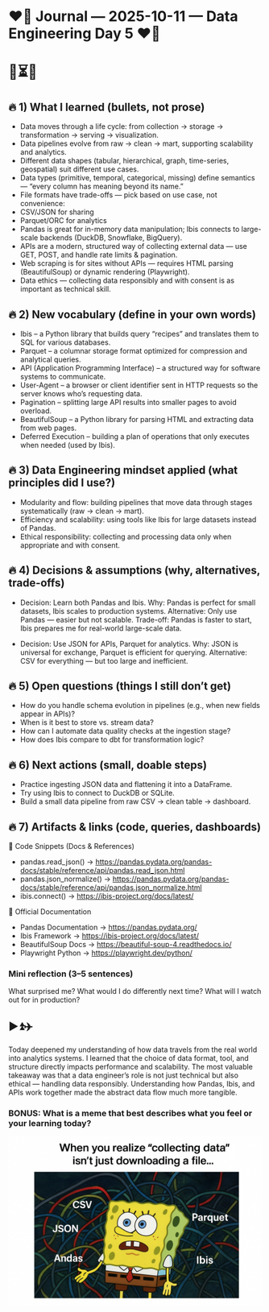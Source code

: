# ❤️‍🔥 Journal — 2025-10-11 — Data Engineering Day 5 ❤️‍🔥
# 🌻⏳🌠

## 🔥 1) What I learned (bullets, not prose)

- Data moves through a life cycle: from collection → storage → transformation → serving → visualization.
- Data pipelines evolve from raw → clean → mart, supporting scalability and analytics.
- Different data shapes (tabular, hierarchical, graph, time-series, geospatial) suit different use cases.
- Data types (primitive, temporal, categorical, missing) define semantics — “every column has meaning beyond its name.”
- File formats have trade-offs — pick based on use case, not convenience:
- CSV/JSON for sharing
- Parquet/ORC for analytics
- Pandas is great for in-memory data manipulation; Ibis connects to large-scale backends (DuckDB, Snowflake, BigQuery).
- APIs are a modern, structured way of collecting external data — use GET, POST, and handle rate limits & pagination.
- Web scraping is for sites without APIs — requires HTML parsing (BeautifulSoup) or dynamic rendering (Playwright).
- Data ethics — collecting data responsibly and with consent is as important as technical skill.

## 🔥 2) New vocabulary (define in your own words)

- Ibis – a Python library that builds query “recipes” and translates them to SQL for various databases.
- Parquet – a columnar storage format optimized for compression and analytical queries.
- API (Application Programming Interface) – a structured way for software systems to communicate.
- User-Agent – a browser or client identifier sent in HTTP requests so the server knows who’s requesting data.
- Pagination – splitting large API results into smaller pages to avoid overload.
- BeautifulSoup – a Python library for parsing HTML and extracting data from web pages.
- Deferred Execution – building a plan of operations that only executes when needed (used by Ibis).

## 🔥 3) Data Engineering mindset applied (what principles did I use?)

- Modularity and flow: building pipelines that move data through stages systematically (raw → clean → mart).
- Efficiency and scalability: using tools like Ibis for large datasets instead of Pandas.
- Ethical responsibility: collecting and processing data only when appropriate and with consent.

## 🔥 4) Decisions & assumptions (why, alternatives, trade-offs)

- Decision: Learn both Pandas and Ibis.
    Why: Pandas is perfect for small datasets, Ibis scales to production systems.
    Alternative: Only use Pandas — easier but not scalable.
    Trade-off: Pandas is faster to start, Ibis prepares me for real-world large-scale data.

- Decision: Use JSON for APIs, Parquet for analytics.
    Why: JSON is universal for exchange, Parquet is efficient for querying.
    Alternative: CSV for everything — but too large and inefficient.

## 🔥 5) Open questions (things I still don’t get)

- How do you handle schema evolution in pipelines (e.g., when new fields appear in APIs)?
- When is it best to store vs. stream data?
- How can I automate data quality checks at the ingestion stage?
- How does Ibis compare to dbt for transformation logic?

## 🔥 6) Next actions (small, doable steps)

- Practice ingesting JSON data and flattening it into a DataFrame.
- Try using Ibis to connect to DuckDB or SQLite.
- Build a small data pipeline from raw CSV → clean table → dashboard.

## 🔥 7) Artifacts & links (code, queries, dashboards)

📁 Code Snippets (Docs & References)
- pandas.read_json() → https://pandas.pydata.org/pandas-docs/stable/reference/api/pandas.read_json.html
- pandas.json_normalize() → https://pandas.pydata.org/pandas-docs/stable/reference/api/pandas.json_normalize.html
- ibis.connect() → https://ibis-project.org/docs/latest/

🔗 Official Documentation

- Pandas Documentation → https://pandas.pydata.org/
- Ibis Framework → https://ibis-project.org/docs/latest/
- BeautifulSoup Docs → https://beautiful-soup-4.readthedocs.io/
- Playwright Python → https://playwright.dev/python/

### Mini reflection (3–5 sentences)
What surprised me? What would I do differently next time? What will I watch out for in production? 

## ▶️⏫✈️ 

Today deepened my understanding of how data travels from the real world into analytics systems. I learned that the choice of data format, tool, and structure directly impacts performance and scalability. The most valuable takeaway was that a data engineer’s role is not just technical but also ethical — handling data responsibly. Understanding how Pandas, Ibis, and APIs work together made the abstract data flow much more tangible.

### BONUS: What is a meme that best describes what you feel or your learning today?

![Alt text](../assets/d.png "files?")
